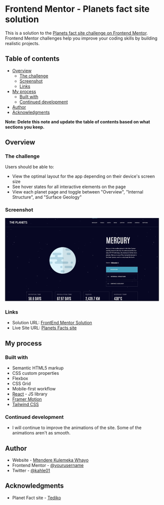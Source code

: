 # Frontend Mentor - Planets fact site solution

This is a solution to the [Planets fact site challenge on Frontend Mentor](https://www.frontendmentor.io/challenges/planets-fact-site-gazqN8w_f). Frontend Mentor challenges help you improve your coding skills by building realistic projects. 

## Table of contents

- [Overview](#overview)
  - [The challenge](#the-challenge)
  - [Screenshot](#screenshot)
  - [Links](#links)
- [My process](#my-process)
  - [Built with](#built-with)
  - [Continued development](#continued-development)
- [Author](#author)
- [Acknowledgments](#acknowledgments)

**Note: Delete this note and update the table of contents based on what sections you keep.**

## Overview

### The challenge

Users should be able to:

- View the optimal layout for the app depending on their device's screen size
- See hover states for all interactive elements on the page
- View each planet page and toggle between "Overview", "Internal Structure", and "Surface Geology"

### Screenshot

![](./screenshot.jpg)


### Links

- Solution URL: [FrontEnd Mentor Solution](https://www.frontendmentor.io/solutions/mobile-first-page-using-react-tailwind-css-and-framer-motion-k8dVvtQbXa)
- Live Site URL: [Planets Facts site](https://planetfact-fm.netlify.app)

## My process

### Built with

- Semantic HTML5 markup
- CSS custom properties
- Flexbox
- CSS Grid
- Mobile-first workflow
- [React](https://reactjs.org/) - JS library
- [Framer Motion](https://www.framer.com/motion/)
- [Tailwind CSS](https://tailwindcss.com/)


### Continued development

- I will continue to improve the animations of the site. Some of the animations aren't as smooth.


## Author

- Website - [Mtendere Kulemeka Whayo](https://www.devmk.netlify.app)
- Frontend Mentor - [@yourusername](https://www.frontendmentor.io/profile/mkulemeka)
- Twitter - [@kahle01](https://www.twitter.com/kahle01)


## Acknowledgments

- Planet Fact site - [Tediko](https://planets-tediko.netlify.app)

